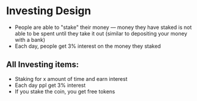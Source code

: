 # Investing Design
- People are able to "stake" their money — money they have staked is not able to be spent until they take it out (similar to depositing your money with a bank)
- Each day, people get 3% interest on the money they staked

## All Investing items:
- Staking for x amount of time and earn interest
- Each day ppl get 3% interest
- If you stake the coin, you get free tokens 
